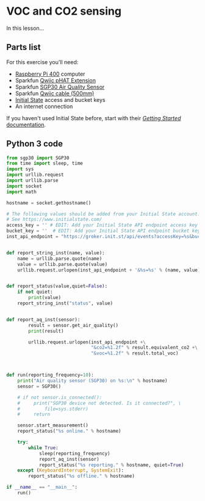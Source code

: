 # VOC and CO2 sensing

In this lesson...

## Parts list

For this exercise you'll need:
* [Raspberry Pi 400](https://www.sparkfun.com/products/17377) computer
* Sparkfun [Qwiic pHAT Extension](https://www.sparkfun.com/products/17512)
* Sparkfun [SGP30 Air Quality Sensor](https://www.sparkfun.com/products/16531)
* Sparkfun [Qwiic cable (500mm)](https://www.sparkfun.com/products/14429)
* [Initial State](https://www.initialstate.com/) access and bucket keys
* An internet connection

If you haven't used Initial State before, start with their [_Getting Started_ documentation](https://support.initialstate.com/hc/en-us/categories/360000428291-Using-Initial-State).

## Python 3 code

```python
from sgp30 import SGP30
from time import sleep, time
import sys
import urllib.request
import urllib.parse
import socket
import math

hostname = socket.gethostname()

# The following values should be added from your Initial State account.
# See https://www.initialstate.com/
access_key = '' # EDIT: Add your Initial State API endpoint access key
bucket_key = ''  # EDIT: Add your Initial State API endpoint bucket key
inst_api_endpoint = "https://groker.init.st/api/events?accessKey=%s&bucketKey=%s" % (access_key, bucket_key)


def report_string_inst(name, value):
    name = urllib.parse.quote(name)
    value = urllib.parse.quote(value)
    urllib.request.urlopen(inst_api_endpoint + '&%s=%s' % (name, value))


def report_status(value,quiet=False):
    if not quiet:
        print(value)
    report_string_inst("status", value)


def report_aq_inst(sensor):
        result = sensor.get_air_quality()
        print(result)

        urllib.request.urlopen(inst_api_endpoint +\
                               "&co2=%1.2f" % result.equivalent_co2 +\
                               "&voc=%1.2f" % result.total_voc)



def run(reporting_frequency=10):
    print("Air quality sensor (SGP30) on %s:\n" % hostname)
    sensor = SGP30()

    # if not sensor.is_connected():
    #     print("SGP30 device not detected. Is it connected?", \
    #         file=sys.stderr)
    #     return

    sensor.start_measurement()
    report_status("%s online." % hostname)

    try:
        while True:
            sleep(reporting_frequency)
            report_aq_inst(sensor)
            report_status("%s reporting." % hostname, quiet=True)
    except (KeyboardInterrupt, SystemExit):
        report_status("%s offline." % hostname)

if __name__ == "__main__":
    run()
```